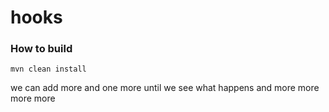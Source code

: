 # hooks

### How to build

```
mvn clean install
```

we can add more
and one more
until we see what happens
and more
more
more more
